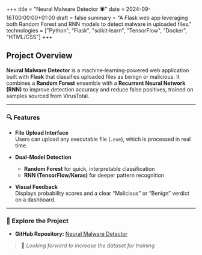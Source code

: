 +++
title        = "Neural Malware Detector 🕷️"
date         = 2024-09-16T00:00:00+01:00
draft        = false
summary      = "A Flask web app leveraging both Random Forest and RNN models to detect malware in uploaded files."
technologies = ["Python", "Flask", "scikit‑learn", "TensorFlow", "Docker", "HTML/CSS"]
+++

## Project Overview

**Neural Malware Detector** is a machine‑learning‑powered web application built with **Flask** that classifies uploaded files as benign or malicious. It combines a **Random Forest** ensemble with a **Recurrent Neural Network (RNN)** to improve detection accuracy and reduce false positives, trained on samples sourced from VirusTotal.

---

### 🔍 Features

- **File Upload Interface**  
  Users can upload any executable file (`.exe`), which is processed in real time.

- **Dual‑Model Detection**  
  - **Random Forest** for quick, interpretable classification  
  - **RNN (TensorFlow/Keras)** for deeper pattern recognition

- **Visual Feedback**  
  Displays probability scores and a clear “Malicious” or “Benign” verdict on a dashboard.

---

### 🔗 Explore the Project

- **GitHub Repository:** [Neural Malware Detector](https://github.com/Ashfaaq98/Neural-Malware-Detector)


> 🚀 *Looking forward to increase the dataset for training*  
